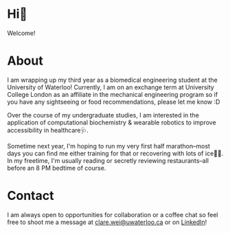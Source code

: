 # Hi👋 
Welcome! 

# About
I am wrapping up my third year as a biomedical engineering student at the University of Waterloo! Currently, I am on an exchange term at University College London as an affiliate in the mechanical engineering program so if you have any sightseeing or food recommendations, please let me know :D

Over the course of my undergraduate studies, I am interested in the application of computational biochemistry 
& wearable robotics to improve accessibility in healthcare🩺. 

Sometime next year, I'm hoping to run my very first half marathon–most days you can find me either training for that or recovering with lots of ice🏃‍♀️. In my freetime, I'm usually reading or secretly reviewing restaurants–all before an 8 PM bedtime of course.

# Contact 
I am always open to opportunities for collaboration or a coffee chat so feel free to shoot me a message at clare.wei@uwaterloo.ca or on [LinkedIn](https://www.linkedin.com/in/clare-wei/)!

<!---
c53wei/c53wei is a ✨ special ✨ repository because its `README.md` (this file) appears on your GitHub profile.
You can click the Preview link to take a look at your changes.
--->
